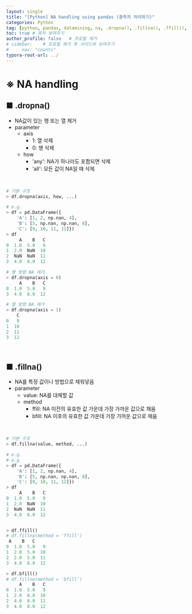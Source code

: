 ```yaml
---
layout: single
title: "[Python] NA handling using pandas (결측치 처리하기)"
categories: Python
tag: [python, pandas, datamining, na, .dropna(), .fillna(), .ffill(), .bfill()]
toc: true # 목차 보여주기
author_profile: false   # 프로필 제거
# sidebar:    # 프로필 제거 후 사이드바 보여주기
#     nav: "counts"
typora-root-url: ../
---
```


# ※ NA handling

## ■ .dropna()
- NA값이 있는 행 또는 열 제거
- parameter
  - axis
    - 1: 열 삭제
    - 0: 행 삭제
  - how
    - 'any': NA가 하나라도 포함되면 삭제
    - 'all': 모든 값이 NA일 때 삭제

<br>

```py
# 기본 구조
> df.dropna(axis, how, ...)
```

```py
# e.g.
> df = pd.DataFrame({
    'A': [1, 2, np.nan, 4],
    'B': [5, np.nan, np.nan, 8],
    'C': [9, 10, 11, 12]})
> df
     A    B   C
0  1.0  5.0   9
1  2.0  NaN  10
2  NaN  NaN  11
3  4.0  8.0  12

# 행 방향 NA 제거
> df.dropna(axis = 0)
     A    B   C
0  1.0  5.0   9
3  4.0  8.0  12

# 열 방향 NA 제거
> df.dropna(axis = 1)
    C
0   9
1  10
2  11
3  12
```

<br>

## ■ .fillna()
- NA를 특정 값이나 방법으로 채워넣음
- parameter
  - value: NA를 대체할 값
  - method
    - ffill: NA 이전의 유효한 값 가운데 가장 가까운 값으로 채움
    - bfill: NA 이후의 유효한 값 가운데 가장 가까운 값으로 채움

<br>

```py
# 기본 구조
> df.fillna(value, method, ...)
```

```py
# e.g.
# e.g.
> df = pd.DataFrame({
    'A': [1, 2, np.nan, 4],
    'B': [5, np.nan, np.nan, 8],
    'C': [9, 10, 11, 12]})
> df
     A    B   C
0  1.0  5.0   9
1  2.0  NaN  10
2  NaN  NaN  11
3  4.0  8.0  12


> df.ffill()
# df.fillna(method = 'ffill')
 A    B   C
0  1.0  5.0   9
1  2.0  5.0  10
2  2.0  5.0  11
3  4.0  8.0  12

> df.bfill()
# df.fillna(method = 'bfill')
     A    B   C
0  1.0  5.0   9
1  2.0  8.0  10
2  4.0  8.0  11
3  4.0  8.0  12
```